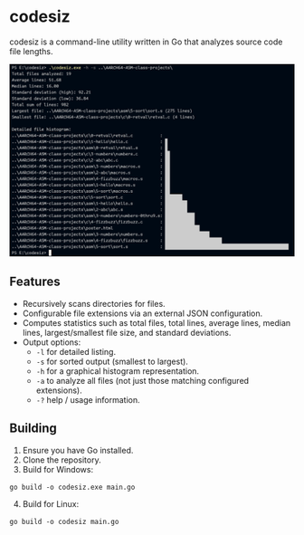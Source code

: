 # codesiz

codesiz is a command-line utility written in Go that analyzes source code file lengths.

![Codesiz](./codesiz.png)

## Features
- Recursively scans directories for files.
- Configurable file extensions via an external JSON configuration.
- Computes statistics such as total files, total lines, average lines, median lines, largest/smallest file size, and standard deviations.
- Output options:
  - `-l` for detailed listing.
  - `-s` for sorted output (smallest to largest).
  - `-h` for a graphical histogram representation.
  - `-a` to analyze all files (not just those matching configured extensions).
  - `-?` help / usage information.

## Building

1. Ensure you have Go installed.
2. Clone the repository.
3. Build for Windows:
```
go build -o codesiz.exe main.go
```
4. Build for Linux:
```
go build -o codesiz main.go
```

